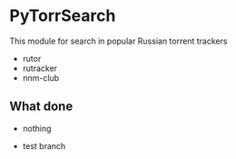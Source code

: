 # PyTorrSearch

This module for search in popular Russian torrent trackers
- rutor
- rutracker
- nnm-club

## What done

- nothing

- test branch
